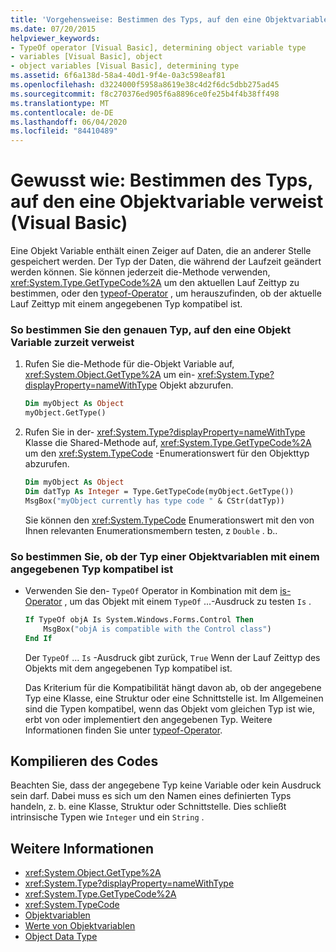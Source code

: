```yaml
---
title: 'Vorgehensweise: Bestimmen des Typs, auf den eine Objektvariable verweist'
ms.date: 07/20/2015
helpviewer_keywords:
- TypeOf operator [Visual Basic], determining object variable type
- variables [Visual Basic], object
- object variables [Visual Basic], determining type
ms.assetid: 6f6a138d-58a4-40d1-9f4e-0a3c598eaf81
ms.openlocfilehash: d3224000f5958a8619e38c4d2f6dc5dbb275ad45
ms.sourcegitcommit: f8c270376ed905f6a8896ce0fe25b4f4b38ff498
ms.translationtype: MT
ms.contentlocale: de-DE
ms.lasthandoff: 06/04/2020
ms.locfileid: "84410489"
---
```

# <a name="how-to-determine-what-type-an-object-variable-refers-to-visual-basic"></a>Gewusst wie: Bestimmen des Typs, auf den eine Objektvariable verweist (Visual Basic)

Eine Objekt Variable enthält einen Zeiger auf Daten, die an anderer Stelle gespeichert werden. Der Typ der Daten, die während der Laufzeit geändert werden können. Sie können jederzeit die-Methode verwenden, <xref:System.Type.GetTypeCode%2A> um den aktuellen Lauf Zeittyp zu bestimmen, oder den [typeof-Operator](../../../language-reference/operators/typeof-operator.md) , um herauszufinden, ob der aktuelle Lauf Zeittyp mit einem angegebenen Typ kompatibel ist.

### <a name="to-determine-the-exact-type-an-object-variable-currently-refers-to"></a>So bestimmen Sie den genauen Typ, auf den eine Objekt Variable zurzeit verweist

1. Rufen Sie die-Methode für die-Objekt Variable auf, <xref:System.Object.GetType%2A> um ein- <xref:System.Type?displayProperty=nameWithType> Objekt abzurufen.

    ```vb
    Dim myObject As Object
    myObject.GetType()
    ```

2. Rufen Sie in der- <xref:System.Type?displayProperty=nameWithType> Klasse die Shared-Methode auf, <xref:System.Type.GetTypeCode%2A> um den <xref:System.TypeCode> -Enumerationswert für den Objekttyp abzurufen.

    ```vb
    Dim myObject As Object
    Dim datTyp As Integer = Type.GetTypeCode(myObject.GetType())
    MsgBox("myObject currently has type code " & CStr(datTyp))
    ```

    Sie können den <xref:System.TypeCode> Enumerationswert mit den von Ihnen relevanten Enumerationsmembern testen, z `Double` . b..

### <a name="to-determine-whether-an-object-variables-type-is-compatible-with-a-specified-type"></a>So bestimmen Sie, ob der Typ einer Objektvariablen mit einem angegebenen Typ kompatibel ist

- Verwenden Sie den- `TypeOf` Operator in Kombination mit dem [is-Operator](../../../language-reference/operators/is-operator.md) , um das Objekt mit einem `TypeOf` ...-Ausdruck zu testen `Is` .

    ```vb
    If TypeOf objA Is System.Windows.Forms.Control Then
        MsgBox("objA is compatible with the Control class")
    End If
    ```

    Der `TypeOf` ... `Is` -Ausdruck gibt zurück, `True` Wenn der Lauf Zeittyp des Objekts mit dem angegebenen Typ kompatibel ist.

    Das Kriterium für die Kompatibilität hängt davon ab, ob der angegebene Typ eine Klasse, eine Struktur oder eine Schnittstelle ist. Im Allgemeinen sind die Typen kompatibel, wenn das Objekt vom gleichen Typ ist wie, erbt von oder implementiert den angegebenen Typ. Weitere Informationen finden Sie unter [typeof-Operator](../../../language-reference/operators/typeof-operator.md).

## <a name="compile-the-code"></a>Kompilieren des Codes

Beachten Sie, dass der angegebene Typ keine Variable oder kein Ausdruck sein darf. Dabei muss es sich um den Namen eines definierten Typs handeln, z. b. eine Klasse, Struktur oder Schnittstelle. Dies schließt intrinsische Typen wie `Integer` und ein `String` .

## <a name="see-also"></a>Weitere Informationen

- <xref:System.Object.GetType%2A>
- <xref:System.Type?displayProperty=nameWithType>
- <xref:System.Type.GetTypeCode%2A>
- <xref:System.TypeCode>
- [Objektvariablen](object-variables.md)
- [Werte von Objektvariablen](object-variable-values.md)
- [Object Data Type](../../../language-reference/data-types/object-data-type.md)
